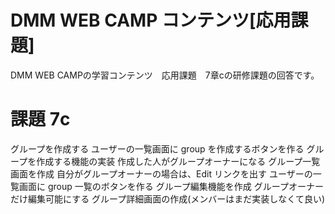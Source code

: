 # DMM WEB CAMP コンテンツ[応用課題]
DMM WEB CAMPの学習コンテンツ　応用課題　7章cの研修課題の回答です。

# 課題 7c
グループを作成する
ユーザーの一覧画面に group を作成するボタンを作る
グループを作成する機能の実装
作成した人がグループオーナーになる
グループ一覧画面を作成
自分がグループオーナーの場合は、Edit リンクを出す
ユーザーの一覧画面に group 一覧のボタンを作る
グループ編集機能を作成
グループオーナーだけ編集可能にする
グループ詳細画面の作成(メンバーはまだ実装しなくて良い)